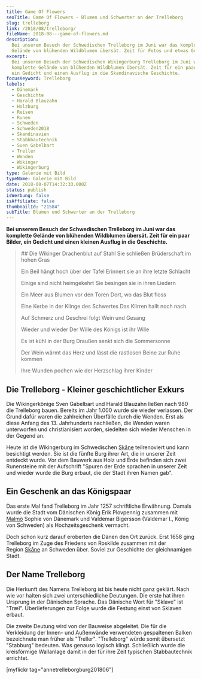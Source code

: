 ```yaml
---
title: Game Of Flowers
seoTitle: Game Of Flowers - Blumen und Schwerter an der Trelleborg
slug: trelleborg
link: /2018/08/trelleborg/
fileName: 2018-08---game-of-flowers.md
description:
  Bei unserem Besuch der Schwedischen Trelleborg im Juni war das komplette
  Gelände von blühenden Wildblumen übersät. Zeit für Fotos und etwas Geschichte.
excerpt:
  Bei unserem Besuch der Schwedischen Wikingerburg Trelleborg im Juni war das
  komplette Gelände von blühenden Wildblumen übersät. Zeit für ein paar Fotos,
  ein Gedicht und einen Ausflug in die Skandinavische Geschichte.
focusKeyword: Trelleborg
labels:
  - Dänemark
  - Geschichte
  - Harald Blauzahn
  - Holzburg
  - Reisen
  - Runen
  - Schweden
  - Schweden2018
  - Skandinavien
  - Stabbbautechnik
  - Sven Gabelbart
  - Treller
  - Wenden
  - Wikinger
  - Wikingerburg
type: Galerie mit Bild
typeName: Galerie mit Bild
date: 2018-08-07T14:32:33.000Z
status: publish
isWerbung: false
isAffiliate: false
thumbnailId: "21584"
subTitle: Blumen und Schwerter an der Trelleborg
---
```


<strong>Bei unserem Besuch der Schwedischen Trelleborg im Juni war das komplette
Gelände von blühenden Wildblumen übersät. Zeit für ein paar Bilder, ein Gedicht
und einen kleinen Ausflug in die Geschichte.</strong>

<blockquote>
## Die Wikinger
Drachenblut auf Stahl
Sie schließen Brüderschaft im hohen Gras

Ein Beil hängt hoch über der Tafel Erinnert sie an ihre letzte Schlacht

Einige sind nicht heimgekehrt Sie besingen sie in ihren Liedern

Ein Meer aus Blumen vor den Toren Dort, wo das Blut floss

Eine Kerbe in der Klinge des Schwertes Das Klirren hallt noch nach

Auf Schmerz und Geschrei folgt Wein und Gesang

Wieder und wieder Der Wille des Königs ist ihr Wille

Es ist kühl in der Burg Draußen senkt sich die Sommersonne

Der Wein wärmt das Herz und lässt die rastlosen Beine zur Ruhe kommen

Ihre Wunden pochen wie der Herzschlag ihrer Kinder</blockquote>

## Die Trelleborg - Kleiner geschichtlicher Exkurs

Die Wikingerkönige Sven Gabelbart und Harald Blauzahn ließen nach 980 die
Trelleborg bauen. Bereits im Jahr 1.000 wurde sie wieder verlassen. Der Grund
dafür waren die zahlreichen Überfälle durch die Wenden. Erst als diese Anfang
des 13. Jahrhunderts nachließen, die Wenden waren unterworfen und
christianisiert worden, siedelten sich wieder Menschen in der Gegend an.

Heute ist die Wikingerburg im Schwedischen
<a href="http://cardamonchai.com/2018/07/zwischenstopp-in-skane/">Skåne</a>
teilrenoviert und kann besichtigt werden. Sie ist die fünfte Burg ihrer Art, die
in unserer Zeit entdeckt wurde. Vor dem Bauwerk aus Holz und Erde befinden sich
zwei Runensteine mit der Aufschrift "Spuren der Erde sprachen in unserer Zeit
und wieder wurde die Burg erbaut, die der Stadt ihren Namen gab".

## Ein Geschenk an das Königspaar

Das erste Mal fand Trelleborg im Jahr 1257 schriftliche Erwähnung. Damals wurde
die Stadt vom Dänischen König Erik Plovpennig zusammen mit
<a href="http://cardamonchai.com/2018/07/malmoe-zu-fuss/">Malmö</a> Sophie von
Dänemark und Valdemar Bigersson (Valdemar I., König von Schweden) als
Hochzeitsgeschenk vermacht.

Doch schon kurz darauf eroberten die Dänen den Ort zurück. Erst 1658 ging
Trelleborg im Zuge des Friedens von Roskilde zusammen mit der
Region <a href="http://cardamonchai.com/2018/07/zwischenstopp-in-skane/">Skåne</a> an
Schweden über. Soviel zur Geschichte der gleichnamigen Stadt.

## Der Name Trelleborg

Die Herkunft des Namens Trelleborg ist bis heute nicht ganz geklärt. Nach wie
vor halten sich zwei unterschiedliche Deutungen. Die erste hat ihren Ursprung in
der Dänischen Sprache. Das Dänische Wort für "Sklave" ist "Træl".
Überlieferungen zur Folge wurde die Festung einst von Sklaven erbaut.

Die zweite Deutung wird von der Bauweise abgeleitet. Die für die Verkleidung der
Innen- und Außenwände verwendeten gespaltenen Balken bezeichnete man früher als
"Treller". "Trelleborg" würde somit übersetzt "Stabburg" bedeuten. Was genauso
logisch klingt. Schließlich wurde die kreisförmige Wallanlage damit in der für
ihre Zeit typischen Stabbautechnik errichtet.

[myflickr tag="annetrelleborgburg201806"]
